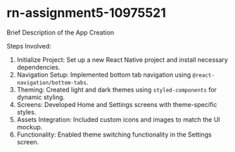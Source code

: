 # rn-assignment5-10975521



 Brief Description of the App Creation
 
Steps Involved:
1. Initialize Project: Set up a new React Native project and install necessary dependencies.
2. Navigation Setup: Implemented bottom tab navigation using `@react-navigation/bottom-tabs`.
3. Theming: Created light and dark themes using `styled-components` for dynamic styling.
4. Screens: Developed Home and Settings screens with theme-specific styles.
5. Assets Integration: Included custom icons and images to match the UI mockup.
6. Functionality: Enabled theme switching functionality in the Settings screen.


